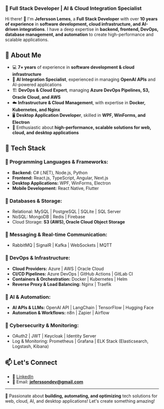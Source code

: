 ### 🚀 Full Stack Developer | AI & Cloud Integration Specialist  

Hi there! 👋 I'm **Jefersson Lemes**, a **Full Stack Developer** with over **10 years of experience** in **software development, cloud infrastructure, and AI-driven integrations**. I have a deep expertise in **backend, frontend, DevOps, database management, and automation** to create high-performance and scalable applications.  

## 🔹 About Me  
- 💻 **7+ years** of experience in **software development & cloud infrastructure**  
- 🤖 **AI Integration Specialist**, experienced in managing **OpenAI APIs** and AI-powered applications  
- 🏗️ **DevOps & Cloud Expert**, managing **Azure DevOps Pipelines, S3, Oracle Cloud, and AWS**  
- ☁️ **Infrastructure & Cloud Management**, with expertise in **Docker, Kubernetes, and Nginx**  
- 🖥️ **Desktop Application Developer**, skilled in **WPF, WinForms, and Electron**  
- 🚀 Enthusiastic about **high-performance, scalable solutions for web, cloud, and desktop applications**  

## 🔧 Tech Stack  
### 🔹 **Programming Languages & Frameworks:**  
- **Backend:** C# (.NET), Node.js, Python  
- **Frontend:** React.js, TypeScript, Angular, Next.js  
- **Desktop Applications:** WPF, WinForms, Electron  
- **Mobile Development:** React Native, Flutter  

### 🔹 **Databases & Storage:**  
- Relational: MySQL | PostgreSQL | SQLite | SQL Server  
- NoSQL: MongoDB | Redis | Firebase  
- Cloud Storage: **S3 (AWS), Oracle Cloud Object Storage**  

### 🔹 **Messaging & Real-time Communication:**  
- RabbitMQ | SignalR | Kafka | WebSockets | MQTT  

### 🔹 **DevOps & Infrastructure:**  
- **Cloud Providers:** Azure | AWS | Oracle Cloud  
- **CI/CD Pipelines:** Azure DevOps | GitHub Actions | GitLab CI  
- **Containers & Orchestration:** Docker | Kubernetes | Helm  
- **Reverse Proxy & Load Balancing:** Nginx | Traefik  

### 🔹 **AI & Automation:**  
- **AI APIs & LLMs:** OpenAI API | LangChain | TensorFlow | Hugging Face  
- **Automation & Workflows:** n8n | Zapier | Airflow  

### 🔹 **Cybersecurity & Monitoring:**  
- OAuth2 | JWT | Keycloak | Identity Server  
- Log & Monitoring: Prometheus | Grafana | ELK Stack (Elasticsearch, Logstash, Kibana)  

## 📫 Let's Connect  
- 🔗 [LinkedIn](www.linkedin.com/in/jefersson-lemes-43a528162)  
- 📧 Email: **jeferssondev@gmail.com**

---

🚀 Passionate about **building, automating, and optimizing** tech solutions for web, cloud, AI, and desktop applications! Let's create something amazing!  
